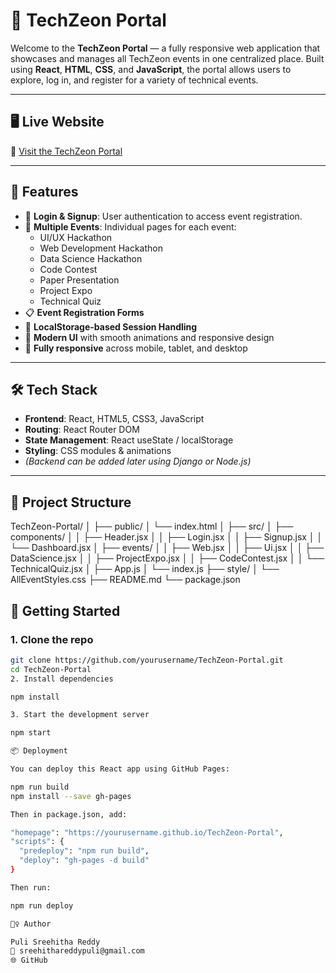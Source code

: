 # 🚀 TechZeon Portal

Welcome to the **TechZeon Portal** — a fully responsive web application that showcases and manages all TechZeon events in one centralized place. Built using **React**, **HTML**, **CSS**, and **JavaScript**, the portal allows users to explore, log in, and register for a variety of technical events.

---

## 🖥️ Live Website

🔗 [Visit the TechZeon Portal](https://sreehithareddypuli05.github.io/ReactApp.git)

---

## 📌 Features

- 🔐 **Login & Signup**: User authentication to access event registration.
- 🧠 **Multiple Events**: Individual pages for each event:
  - UI/UX Hackathon
  - Web Development Hackathon
  - Data Science Hackathon
  - Code Contest
  - Paper Presentation
  - Project Expo
  - Technical Quiz
- 📋 **Event Registration Forms**
- 💾 **LocalStorage-based Session Handling**
- 🎨 **Modern UI** with smooth animations and responsive design
- 📱 **Fully responsive** across mobile, tablet, and desktop

---

## 🛠️ Tech Stack

- **Frontend**: React, HTML5, CSS3, JavaScript
- **Routing**: React Router DOM
- **State Management**: React useState / localStorage
- **Styling**: CSS modules & animations
- *(Backend can be added later using Django or Node.js)*

---

## 📂 Project Structure
TechZeon-Portal/
│
├── public/
│ └── index.html
│
├── src/
│ ├── components/
│ │ ├── Header.jsx
│ │ ├── Login.jsx
│ │ ├── Signup.jsx
│ │ └── Dashboard.jsx
│ ├── events/
│ │ ├── Web.jsx
│ │ ├── Ui.jsx
│ │ ├── DataScience.jsx
│ │ ├── ProjectExpo.jsx
│ │ ├── CodeContest.jsx
│ │ └── TechnicalQuiz.jsx
│ ├── App.js
│ └── index.js
├── style/
│ └── AllEventStyles.css
├── README.md
└── package.json


## 🚀 Getting Started

### 1. Clone the repo
```bash
git clone https://github.com/yourusername/TechZeon-Portal.git
cd TechZeon-Portal
2. Install dependencies

npm install

3. Start the development server

npm start

📦 Deployment

You can deploy this React app using GitHub Pages:

npm run build
npm install --save gh-pages

Then in package.json, add:

"homepage": "https://yourusername.github.io/TechZeon-Portal",
"scripts": {
  "predeploy": "npm run build",
  "deploy": "gh-pages -d build"
}

Then run:

npm run deploy

🙋‍♀️ Author

Puli Sreehitha Reddy
📧 sreehithareddypuli@gmail.com
🌐 GitHub
